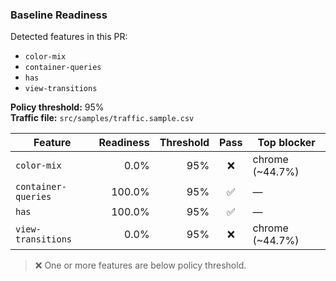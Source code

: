 ### Baseline Readiness

Detected features in this PR:
- `color-mix`
- `container-queries`
- `has`
- `view-transitions`

**Policy threshold:** 95%  
**Traffic file:** `src/samples/traffic.sample.csv`

| Feature | Readiness | Threshold | Pass | Top blocker |
|---|---:|---:|:---:|---|
| `color-mix` | 0.0% | 95% | ❌ | chrome (~44.7%) |
| `container-queries` | 100.0% | 95% | ✅ | — |
| `has` | 100.0% | 95% | ✅ | — |
| `view-transitions` | 0.0% | 95% | ❌ | chrome (~44.7%) |

> ❌ One or more features are below policy threshold.
